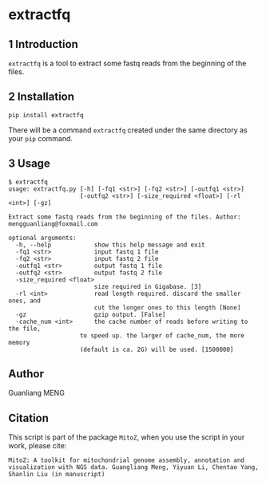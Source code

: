 # extractfq

## 1 Introduction

`extractfq` is a tool to extract some fastq reads from the beginning of the files.

## 2 Installation

    pip install extractfq

There will be a command `extractfq` created under the same directory as your `pip` command.

## 3 Usage

    $ extractfq
    usage: extractfq.py [-h] [-fq1 <str>] [-fq2 <str>] [-outfq1 <str>]
                        [-outfq2 <str>] [-size_required <float>] [-rl <int>] [-gz]

    Extract some fastq reads from the beginning of the files. Author:
    mengguanliang@foxmail.com

    optional arguments:
      -h, --help            show this help message and exit
      -fq1 <str>            input fastq 1 file
      -fq2 <str>            input fastq 2 file
      -outfq1 <str>         output fastq 1 file
      -outfq2 <str>         output fastq 2 file
      -size_required <float>
                            size required in Gigabase. [3]
      -rl <int>             read length required. discard the smaller ones, and
                            cut the longer ones to this length [None]
      -gz                   gzip output. [False]
      -cache_num <int>      the cache number of reads before writing to the file,
                        to speed up. the larger of cache_num, the more memory
                        (default is ca. 2G) will be used. [1500000]
   
## Author
Guanliang MENG

## Citation
This script is part of the package `MitoZ`, when you use the script in your work, please cite:
    
    MitoZ: A toolkit for mitochondrial genome assembly, annotation and visualization with NGS data. Guangliang Meng, Yiyuan Li, Chentao Yang, Shanlin Liu (in manuscript)






